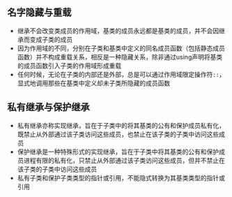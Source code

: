 ## 名字隐藏与重载

* 继承不会改变类成员的作用域，基类的成员永远都是基类的成员，并不会因继承而变成子类的成员
* 因为作用域的不同，分别在子类和基类中定义的同名成员函数（包括静态成员函数）并不构成重载关系，相反是一种隐藏关系，除非通过using声明将基类的成员函数引入子类的作用域形成重载
* 任何时候，无论在子类的内部还是外部，总是可以通过作用域限定操作符`::`，显式地调用那些在基类中定义却未子类所隐藏的成员函数

## 私有继承与保护继承

* 私有继承亦称实现继承，旨在于子类中的将其基类的公有和保护成员私有化，既禁止从外部通过该子类访问这些成员，也禁止在该子类的子类中访问这些成员
* 保护继承是一种特殊形式的实现继承，旨在于子类中将其基类的公有和保护成员进程有限的私有化，只禁止从外部通过该子类访问这些成员，但并不禁止在该子类的子类中访问这些成员
* 私有子类和保护子类类型的指针或引用，不能隐式转换为其基类类型的指针或引用
















